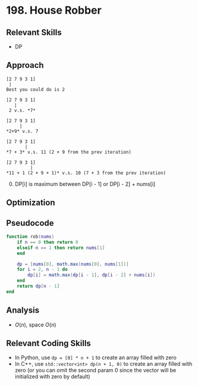 # 198. House Robber

## Relevant Skills

- DP

## Approach

```
[2 7 9 3 1]
 |
Best you could do is 2

[2 7 9 3 1]
   |
 2 v.s. *7*

[2 7 9 3 1]
     |
*2+9* v.s. 7

[2 7 9 3 1]
       |
*7 + 3* v.s. 11 (2 + 9 from the prev iteration)

[2 7 9 3 1]
         |
*11 + 1 (2 + 9 + 1)* v.s. 10 (7 + 3 from the prev iteration)
```

0. DP[i] is maximum between DP[i - 1] or DP[i - 2] + nums[i]

## Optimization

## Pseudocode

```lua
function rob(nums)
    if n == 0 then return 0
    elseif n == 1 then return nums[1]
    end

    dp = [nums[0], math.max(nums[0], nums[1])]
    for i = 2, n - 1 do
        dp[i] = math.max(dp[i - 1], dp[i - 2] + nums[i])
    end
    return dp[n - 1]
end
```

## Analysis

- $O(n)$, space $O(n)$

## Relevant Coding Skills

- In Python, use `dp = [0] * n + 1` to create an array filled with zero
- In C++, use `std::vector<int> dp(n + 1, 0)` to create an array filled with zero (or you can omit the second param 0 since the vector will be initialized with zero by default)

